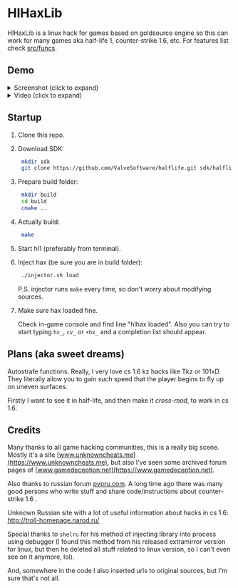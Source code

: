 # HlHaxLib

HlHaxLib is a linux hack for games based on goldsource engine so this can work
for many games aka half-life 1, counter-strike 1.6, etc. For features list
check [src/funcs](src/funcs).

## Demo

<details>
  <summary>Screenshot (click to expand)</summary>
  <img src="https://user-images.githubusercontent.com/49063932/159180098-ed79210e-4008-4c9e-9699-12cf9bebb7c0.png" alt="demo image"/>
</details>

<details>
  <summary>Video (click to expand)</summary>

  [![hlhax demo video](https://user-images.githubusercontent.com/49063932/235757516-9b58eb42-dcb2-4f70-bb89-4ad85235338b.png)](https://github.com/UnkwUsr/hlhax/assets/49063932/4cd6f581-e49d-4a38-bf3f-7b9da7700118)

</details>

## Startup

1. Clone this repo.
2. Download SDK:

    ```bash
     mkdir sdk
     git clone https://github.com/ValveSoftware/halflife.git sdk/halflife-master
    ```

3. Prepare build folder:

    ```bash
     mkdir build
     cd build
     cmake ..
    ```

4. Actually build:

    ```bash
     make
    ```

5. Start hl1 (preferably from terminal).
6. Inject hax (be sure you are in build folder):

    ```bash
     ./injector.sh load
    ```

    P.S. injector runs `make` every time, so don't worry about modifying
    sources.

7. Make sure hax loaded fine.

    Check in-game console and find line "hlhax loaded". Also you can try to
    start typing `hx_`, `cv_` or `+hx_` and a completion list should appear.

## Plans (aka sweet dreams)

Autostrafe functions. Really, I very love cs 1.6 kz hacks like Tkz or 101xD.
They literally allow you to gain such speed that the player begins to fly up on
uneven surfaces.

Firstly I want to see it in half-life, and then make it *cross-mod*, to work in
cs 1.6.

## Credits

Many thanks to all game hacking communities, this is a really big scene. Mostly
it's a site [www.unknowncheats.me](https://www.unknowncheats.me), but also I've
seen some archived forum pages of
[www.gamedeception.net](https://www.gamedeception.net).

Also thanks to russian forum [pvpru.com](https://pvpru.com). A long time ago
there was many good persons who write stuff and share code/instructions about
counter-strike 1.6 .

Unknown Russian site with a lot of useful information about hacks in cs 1.6:
<http://troll-homepage.narod.ru/>

Special thanks to `shelru` for his method of injecting library into process
using debugger (I found this method from his released extramirror version for
linux, but then he deleted all stuff related to linux version, so I can't even
see on it anymore, lol).

And, somewhere in the code I also inserted urls to original sources, but I'm
sure that's not all.
